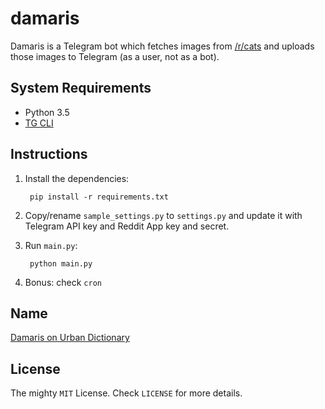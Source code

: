 # damaris

Damaris is a Telegram bot which fetches images from [/r/cats](https://www.reddit.com/r/cats) and uploads those images to Telegram (as a user, not as a bot).

## System Requirements

- Python 3.5
- [TG CLI](https://github.com/vysheng/tg)

## Instructions

1. Install the dependencies:

        pip install -r requirements.txt

2. Copy/rename `sample_settings.py` to `settings.py` and update it with Telegram API key and Reddit App key and secret.

3. Run `main.py`:

        python main.py

4. Bonus: check `cron`

## Name

[Damaris on Urban Dictionary](http://www.urbandictionary.com/define.php?term=Damaris)

## License

The mighty `MIT` License. Check `LICENSE` for more details.